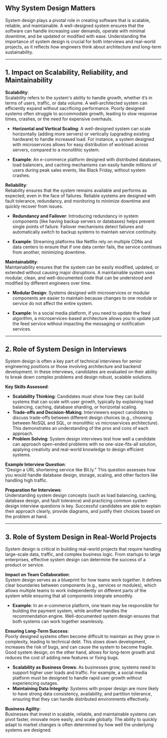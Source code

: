 ## **Why System Design Matters**

System design plays a pivotal role in creating software that is scalable, reliable, and maintainable. A well-designed system ensures that the software can handle increasing user demands, operate with minimal downtime, and be updated or modified with ease. Understanding the importance of system design is crucial for both interviews and real-world projects, as it reflects how engineers think about architecture and long-term sustainability.

----------

## **1. Impact on Scalability, Reliability, and Maintainability**

**Scalability**:  
Scalability refers to the system's ability to handle growth, whether it’s in terms of users, traffic, or data volume. A well-architected system can efficiently expand without sacrificing performance. Poorly designed systems often struggle to accommodate growth, leading to slow response times, crashes, or the need for expensive overhauls.

-   **Horizontal and Vertical Scaling**: A well-designed system can scale horizontally (adding more servers) or vertically (upgrading existing hardware) to handle increased load. For instance, a system designed with microservices allows for easy distribution of workload across servers, compared to a monolithic system.
    
-   **Example**: An e-commerce platform designed with distributed databases, load balancers, and caching mechanisms can easily handle millions of users during peak sales events, like Black Friday, without system crashes.
    

**Reliability**:  
Reliability ensures that the system remains available and performs as expected, even in the face of failures. Reliable systems are designed with fault tolerance, redundancy, and monitoring to minimize downtime and quickly recover from issues.

-   **Redundancy and Failover**: Introducing redundancy in system components (like having backup servers or databases) helps prevent single points of failure. Failover mechanisms detect failures and automatically switch to backup systems to maintain service continuity.
    
-   **Example**: Streaming platforms like Netflix rely on multiple CDNs and data centers to ensure that if one data center fails, the service continues from another, minimizing downtime.
    

**Maintainability**:  
Maintainability ensures that the system can be easily modified, updated, or extended without causing major disruptions. A maintainable system uses modular, clean, and well-documented code that can be understood and modified by different engineers over time.

-   **Modular Design**: Systems designed with microservices or modular components are easier to maintain because changes to one module or service do not affect the entire system.
    
-   **Example**: In a social media platform, if you need to update the feed algorithm, a microservices-based architecture allows you to update just the feed service without impacting the messaging or notification services.
    

----------

## **2. Role of System Design in Interviews**

System design is often a key part of technical interviews for senior engineering positions or those involving architecture and backend development. In these interviews, candidates are evaluated on their ability to break down complex problems and design robust, scalable solutions.

**Key Skills Assessed**:

-   **Scalability Thinking**: Candidates must show how they can build systems that can scale with user growth, typically by explaining load balancing, caching, database sharding, or horizontal scaling.
-   **Trade-offs and Decision-Making**: Interviewers expect candidates to discuss trade-offs between different design choices (e.g., choosing between NoSQL and SQL, or monolithic vs microservices architecture). This demonstrates an understanding of the pros and cons of each approach.
-   **Problem Solving**: System design interviews test how well a candidate can approach open-ended problems with no one-size-fits-all solution, applying creativity and real-world knowledge to design efficient systems.

**Example Interview Question**:  
"Design a URL shortening service like Bit.ly." This question assesses how you would handle database design, storage, scaling, and other factors like handling high traffic.

**Preparation for Interviews**:  
Understanding system design concepts (such as load balancing, caching, database design, and fault tolerance) and practicing common system design interview questions is key. Successful candidates are able to explain their approach clearly, provide diagrams, and justify their choices based on the problem at hand.

----------

## **3. Role of System Design in Real-World Projects**

System design is critical in building real-world projects that require handling large-scale data, traffic, and complex business logic. From startups to large enterprises, effective system design can determine the success of a product or service.

**Impact on Team Collaboration**:  
System design serves as a blueprint for how teams work together. It defines clear boundaries between components (e.g., services or modules), which allows multiple teams to work independently on different parts of the system while ensuring that all components integrate smoothly.

-   **Example**: In an e-commerce platform, one team may be responsible for building the payment system, while another handles the recommendation engine. Well-documented system design ensures that both systems can work together seamlessly.

**Ensuring Long-Term Success**:  
Poorly designed systems often become difficult to maintain as they grow in complexity, leading to technical debt. This slows down development, increases the risk of bugs, and can cause the system to become fragile. Good system design, on the other hand, allows for long-term growth and reduces the cost of adding new features or fixing bugs.

-   **Scalability as Business Grows**: As businesses grow, systems need to support higher user loads and traffic. For example, a social media platform must be designed to handle rapid user growth without experiencing outages.
-   **Maintaining Data Integrity**: Systems with proper design are more likely to have strong data consistency, availability, and partition tolerance, ensuring that they can handle distributed environments effectively.

**Business Agility**:  
Businesses that invest in scalable, reliable, and maintainable systems can pivot faster, innovate more easily, and scale globally. The ability to quickly adapt to market changes is often determined by how well the underlying systems are designed.